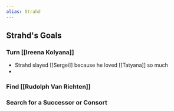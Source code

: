 ```yaml
---
alias: Strahd
---
```


## Strahd's Goals
### Turn [[Ireena Kolyana]]
- Strahd slayed [[Sergei]] because he loved [[Tatyana]] so much
-

### Find [[Rudolph Van Richten]]
### Search for a Successor or Consort